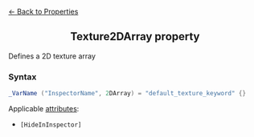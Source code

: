 [<- Back to Properties](./About.md)

<h2 align = "center">Texture2DArray property</h2>

Defines a 2D texture array
### Syntax
```C#
_VarName ("InspectorName", 2DArray) = "default_texture_keyword" {}
```
Applicable [attributes](../Attributes/About.md):

- ```[HideInInspector]```